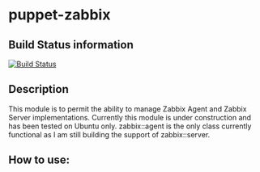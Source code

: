 puppet-zabbix
=============

Build Status information
------------------------
[![Build Status](https://travis-ci.org/ericsysmin/puppet-zabbix.png)](https://travis-ci.org/ericsysmin/puppet-zabbix)

Description
-----------
This module is to permit the ability to manage Zabbix Agent and Zabbix Server implementations. Currently this module is under construction and has been tested on Ubuntu only. zabbix::agent is the only class currently functional as I am still building the support of zabbix::server.

How to use:
-----------